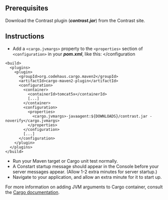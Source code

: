 <!--
title: "Running Contrast with the Codehaus Maven Cargo Plugin"
description: "This document will outline the process for installing Contrast on an application using the Cargo plugin by Codehaus."
tags: "java agent installation maven codehaus"
-->


## Prerequisites
Download the Contrast plugin (***contrast.jar***) from the Contrast site.

## Instructions

* Add a ```<cargo.jvmargs>``` property to the ```<properties>``` section of ```<configuration>``` in your ***pom.xml***, like this: </configuration 

````
<build>
  <plugins>
    <plugin>
      <groupId>org.codehaus.cargo.maven2</groupId>
      <artifactId>cargo-maven2-plugin</artifactId>
      <configuration>
        <container>
          <containerId>tomcat5x</containerId>
          [...]
        </container>
        <configuration>
          <properties>
            <cargo.jvmargs>-javaagent:${DOWNLOADS}/contrast.jar -noverify</cargo.jvmargs>
          </properties>
        </configuration>
        [...]
      </configuration>
    </plugin>
  </plugins>
</build>
````

* Run your Maven target or Cargo unit test normally. 
* A Constart startup message should appear in the Console before your server messages appear. (Allow 1-2 extra minutes for server startup.) 
* Navigate to your application, and allow an extra minute for it to start up. 

For more information on adding JVM arguments to Cargo container, consult the [Cargo documentation](https://codehaus-cargo.github.io/cargo/Configuration+properties.html).
